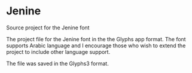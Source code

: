 # Jenine
Source project for the Jenine font

The project file for the Jenine font in the the Glyphs app format. The font supports Arabic language and I encourage those who wish to extend the project to include other language support.

The file was saved in the Glyphs3 format.
